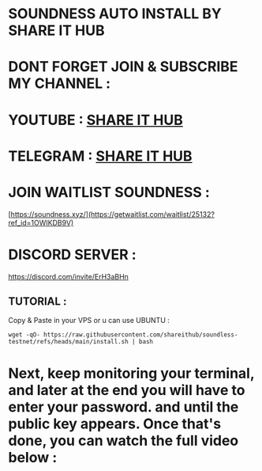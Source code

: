 # SOUNDNESS AUTO INSTALL BY SHARE IT HUB

# DONT FORGET JOIN & SUBSCRIBE MY CHANNEL :

# YOUTUBE : [SHARE IT HUB](www.youtube.com/@SHAREITHUB_COM)
# TELEGRAM : [SHARE IT HUB](t.me/SHAREITHUB_COM)

# JOIN WAITLIST SOUNDNESS :

[https://soundness.xyz/](https://getwaitlist.com/waitlist/25132?ref_id=1OWIKDB9V)

# DISCORD SERVER :

https://discord.com/invite/ErH3aBHn


## TUTORIAL :

Copy & Paste in  your VPS or u  can use UBUNTU :
```
wget -qO- https://raw.githubusercontent.com/shareithub/soundless-testnet/refs/heads/main/install.sh | bash
```

# Next, keep monitoring your terminal, and later at the end you will have to enter your password. and until the public key appears. Once that's done, you can watch the full video below :

